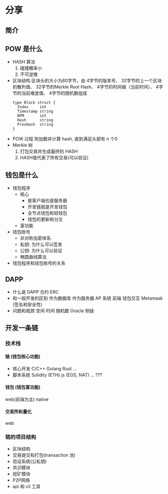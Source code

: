 # 分享

## 简介

## POW 是什么 
- HASH 算法
  1. 碰撞概率小
  2. 不可逆推
- 区块结构
  区块头的大小为80字节，由
  4字节的版本号、
  32字节的上一个区块的散列值、
  32字节的Merkle Root Hash、
  4字节的时间缀（当前时间）、
  4字节的当前难度值、
  4字节的随机数组成 
  ```
  type Block struct {
    Index     int
    Timestamp string
    BPM       int
    Hash      string
    PrevHash  string
  }
  ```
- POW 过程
  附加数并计算 hash, 直到满足头部有 n 个0 
- Merkle 树
  1. 打包交易并生成最终的 HASH
  2. HASH值代表了所有交易(可以验证)

## 钱包是什么
- 钱包程序
  - 核心
    - 是客户端也是服务器
    - 开发链就是开发钱包
    - 全节点钱包和轻钱包
    - 钱包的更新和分叉
  - 富功能
- 钱包账号
  - 非对称加密体系
  - 私钥: 为什么可以签发
  - 公钥: 为什么可以验证
  - 椭圆曲线算法
- 钱包程序和钱包账号的关系

## DAPP
- 什么是 DAPP
  合约
  ERC
- 和一般开发的区别
  作为数据库
  作为服务器
  AP 系统
  前端
  钱包交互 Metamask (签名和安全性)
- 问题和瓶颈
  空间
  时间
  随机数
  Oracle
  侧链 
   
## 开发一条链

### 技术栈
#### 链 (钱包核心功能)
- 核心开发
  C/C++
  Golang
  Rust 
  ...
- 脚本系统
  Solidity (ETH)
  js (EOS, NAT)
  ... ???
#### 钱包 (钱包富功能)
  web(前端为主)
  native
#### 交易所和量化
  web

### 链的项目结构
- 区块结构
- 交易提交和打包(transaction 池)
- 验证系统(公私钥)
- 共识模块
- 挖矿模块
- P2P网络
- api 和 cli 工具 
